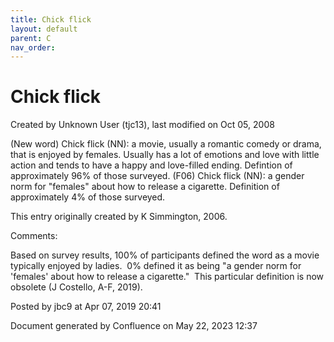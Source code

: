 ```yaml
---
title: Chick flick
layout: default
parent: C
nav_order:
---
```


# Chick flick

Created by  Unknown User (tjc13), last modified on Oct 05, 2008

(New word) Chick flick (NN): a movie, usually a romantic comedy or drama, that is enjoyed by females. Usually has a lot of emotions and love with little action and tends to have a happy and love-filled ending. Defintion of approximately 96% of those surveyed. (F06) Chick flick (NN): a gender norm for &quot;females&quot; about how to release a cigarette. Definition of approximately 4% of those surveyed.

This entry originally created by K Simmington, 2006.

Comments:

Based on survey results, 100% of participants defined the word as a movie typically enjoyed by ladies.  0% defined it as being &quot;a gender norm for 'females' about how to release a cigarette.&quot;  This particular definition is now obsolete (J Costello, A-F, 2019).

Posted by jbc9 at Apr 07, 2019 20:41

Document generated by Confluence on May 22, 2023 12:37


